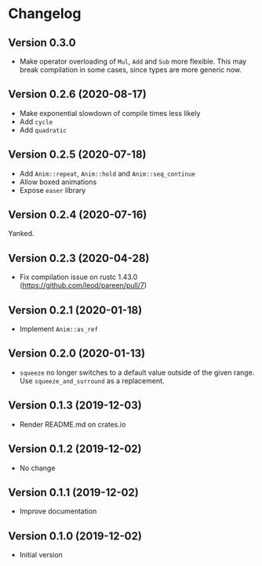 # Changelog
## Version 0.3.0
- Make operator overloading of `Mul`, `Add` and `Sub` more flexible.
  This may break compilation in some cases, since types are more generic now.

## Version 0.2.6 (2020-08-17)
- Make exponential slowdown of compile times less likely
- Add `cycle`
- Add `quadratic`

## Version 0.2.5 (2020-07-18)
- Add `Anim::repeat`, `Anim::hold` and `Anim::seq_continue`
- Allow boxed animations
- Expose `easer` library

## Version 0.2.4 (2020-07-16)
Yanked.

## Version 0.2.3 (2020-04-28)
- Fix compilation issue on rustc 1.43.0 (https://github.com/leod/pareen/pull/7)

## Version 0.2.1 (2020-01-18)
- Implement `Anim::as_ref`

## Version 0.2.0 (2020-01-13)
- `squeeze` no longer switches to a default value outside of the given range.
 Use `squeeze_and_surround` as a replacement.

## Version 0.1.3 (2019-12-03)
- Render README.md on crates.io

## Version 0.1.2 (2019-12-02)
- No change

## Version 0.1.1 (2019-12-02)
- Improve documentation

## Version 0.1.0 (2019-12-02)
- Initial version
